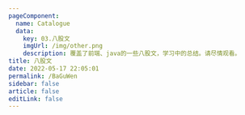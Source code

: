 ```yaml
---
pageComponent: 
  name: Catalogue
  data: 
    key: 03.八股文
    imgUrl: /img/other.png
    description: 覆盖了前端、java的一些八股文，学习中的总结。请尽情观看。
title: 八股文
date: 2022-05-17 22:05:01
permalink: /BaGuWen
sidebar: false
article: false
editLink: false
---
```

